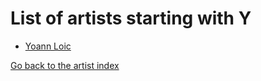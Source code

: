 # List of artists starting with Y

- [Yoann Loic](yoann-loic.md)

[Go back to the artist index](../index.md)
